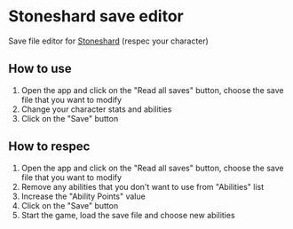 # Stoneshard save editor

Save file editor for [Stoneshard](https://store.steampowered.com/app/625960/Stoneshard/) (respec your character)

## How to use

1. Open the app and click on the "Read all saves" button, choose the save file that you want to modify
1. Change your character stats and abilities
1. Click on the "Save" button

## How to respec

1. Open the app and click on the "Read all saves" button, choose the save file that you want to modify
1. Remove any abilities that you don't want to use from "Abilities" list
1. Increase the "Ability Points" value
1. Click on the "Save" button
1. Start the game, load the save file and choose new abilities
